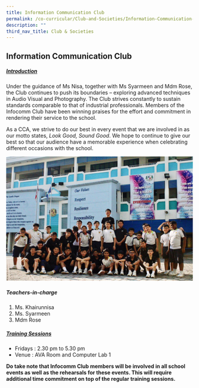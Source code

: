 ```yaml
---
title: Information Communication Club
permalink: /co-curricular/Club-and-Societies/Information-Communication-Club/
description: ""
third_nav_title: Club & Societies
---
```

## Information Communication Club

##### <u>Introduction</u>

Under the guidance of Ms Nisa, together with Ms Syarmeen and Mdm Rose, the Club continues to push its boundaries – exploring advanced techniques in Audio Visual and Photography. The Club strives constantly to sustain standards comparable to that of industrial professionals. Members of the Infocomm Club have been winning praises for the effort and commitment in rendering their service to the school.

As a CCA, we strive to do our best in every event that we are involved in as our motto states, _Look Good, Sound Good_. We hope to continue to give our best so that our audience have a memorable experience when celebrating different occasions with the school.

![](/images/20191025_Infocomm_image1.jpeg)

##### Teachers-in-charge
1. Ms. Khairunnisa
2. Ms. Syarmeen
3. Mdm Rose


##### <u>Training Sessions</u>  
*   Fridays : 2.30 pm to 5.30 pm
*   Venue : AVA Room and Computer Lab 1

**Do take note that Infocomm Club members will be involved in all school events as well as the rehearsals for these events. This will require additional time commitment on top of the regular training sessions.**